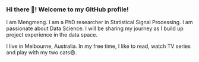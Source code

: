 ### Hi there 👋! Welcome to my GitHub profile! 

I am Mengmeng. I am a PhD researcher in Statistical Signal Processing. I am passionate about Data Science. I will be sharing my journey as I build up project experience in the data space.  

I live in Melbourne, Australia. In my free time, I like to read, watch TV series and play with my two cats😄.

<!--
**mengmwang/mengmwang** is a ✨ _special_ ✨ repository because its `README.md` (this file) appears on your GitHub profile.

Here are some ideas to get you started:

- 🔭 I’m currently working on ...
- 🌱 I’m currently learning ...
- 👯 I’m looking to collaborate on ...
- 🤔 I’m looking for help with ...
- 💬 Ask me about ...
- 📫 How to reach me: ...
- 😄 Pronouns: ...
- ⚡ Fun fact: 
-->
